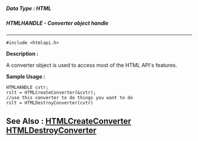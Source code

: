 ##### Data Type : HTML
##### HTMLHANDLE - Converter object handle
---
```
#include <htmlapi.h>
```
**Description :**

A converter object is used to access most of the HTML API's features.

**Sample Usage :**
```
HTMLHANDLE cvtr;
rslt = HTMLCreateConverter(&cvtr);
//use this converter to do things you want to do
rslt = HTMLDestroyConverter(cvtr)
```
**See Also :**
[HTMLCreateConverter](/domino-c-api-docs/reference/Func/HTMLCreateConverter)
[HTMLDestroyConverter](/domino-c-api-docs/reference/Func/HTMLDestroyConverter)
---
